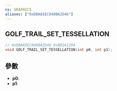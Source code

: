 ```yaml
---
ns: GRAPHICS
aliases: ["0xDBAA5EC848BA2D46"]
---
```

## GOLF_TRAIL_SET_TESSELLATION

```c
// 0xDBAA5EC848BA2D46 0xBB1A1294
void GOLF_TRAIL_SET_TESSELLATION(int p0, int p1);
```


## 參數
* **p0**: 
* **p1**: 

